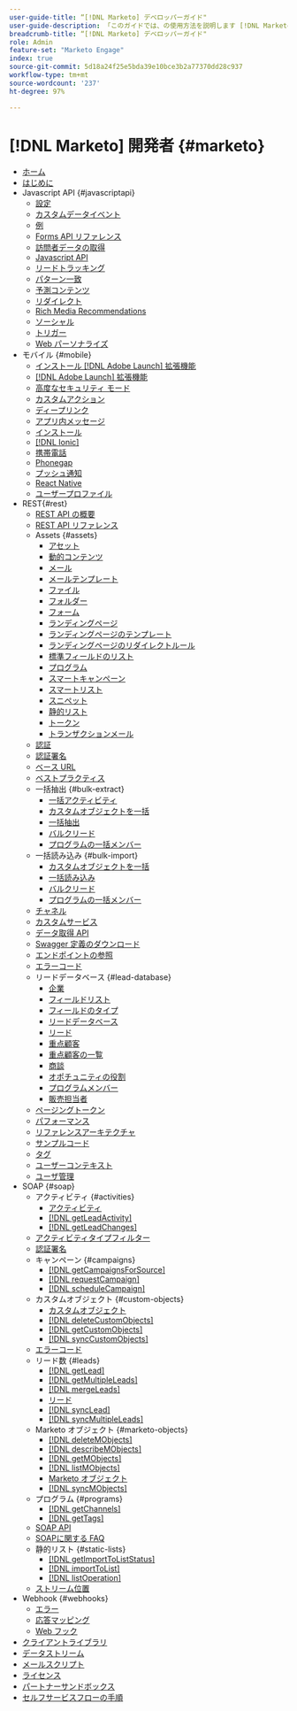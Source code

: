 ```yaml
---
user-guide-title: “[!DNL Marketo] デベロッパーガイド"
user-guide-description: 「このガイドでは、の使用方法を説明します [!DNL Marketo] API について」
breadcrumb-title: “[!DNL Marketo] デベロッパーガイド"
role: Admin
feature-set: "Marketo Engage"
index: true
source-git-commit: 5d18a24f25e5bda39e10bce3b2a77370dd28c937
workflow-type: tm+mt
source-wordcount: '237'
ht-degree: 97%

---
```



# [!DNL Marketo] 開発者  {#marketo}

- [ホーム](home.md)
- [はじめに](getting-started.md)
- Javascript API {#javascriptapi}
   - [設定](javascript-api/configuration.md)
   - [カスタムデータイベント](javascript-api/custom-data-events.md)
   - [例](javascript-api/examples.md)
   - [Forms API リファレンス](javascript-api/forms-api-reference.md)
   - [訪問者データの取得](javascript-api/get-visitor-data.md)
   - [Javascript API](javascript-api/javascript-api.md)
   - [リードトラッキング](javascript-api/lead-tracking.md)
   - [パターン一致](javascript-api/pattern-match.md)
   - [予測コンテンツ](javascript-api/predictive-content.md)
   - [リダイレクト](javascript-api/redirect.md)
   - [Rich Media Recommendations](javascript-api/rich-media-recommendation.md)
   - [ソーシャル](javascript-api/social.md)
   - [トリガー](javascript-api/triggers.md)
   - [Web パーソナライズ](javascript-api/web-personalization.md)
- モバイル {#mobile}
   - [インストール  [!DNL Adobe Launch]  拡張機能](mobile/adobe-launch-extension-installation.md)
   - [[!DNL Adobe Launch] 拡張機能](mobile/adobe-launch-extension.md)
   - [高度なセキュリティ モード](mobile/advanced-security-access-mode.md)
   - [カスタムアクション](mobile/custom-actions.md)
   - [ディープリンク](mobile/enabling-deep-links-in-your-app.md)
   - [アプリ内メッセージ](mobile/in-app-messages.md)
   - [インストール](mobile/installation.md)
   - [[!DNL Ionic]](mobile/ionic.md)
   - [携帯電話](mobile/mobile.md)
   - [Phonegap](mobile/phonegap.md)
   - [プッシュ通知](mobile/push-notifications.md)
   - [React Native](mobile/react-native.md)
   - [ユーザープロファイル](mobile/user-profiles.md)
- REST{#rest}
   - [REST API の概要](rest-api/rest-api.md)
   - [REST API リファレンス](https://developer.adobe.com/marketo-apis/)
   - Assets {#assets}
      - [アセット](rest-api/assets.md)
      - [動的コンテンツ](rest-api/dynamic-content.md)
      - [メール](rest-api/emails.md)
      - [メールテンプレート](rest-api/email-templates.md)
      - [ファイル](rest-api/files.md)
      - [フォルダー](rest-api/folders.md)
      - [フォーム](rest-api/forms.md)
      - [ランディングページ](rest-api/landing-pages.md)
      - [ランディングページのテンプレート](rest-api/landing-page-templates.md)
      - [ランディングページのリダイレクトルール](rest-api/landing-page-redirect-rules.md)
      - [標準フィールドのリスト](rest-api/list-of-standard-fields.md)
      - [プログラム](rest-api/programs.md)
      - [スマートキャンペーン](rest-api/smart-campaigns.md)
      - [スマートリスト](rest-api/smart-lists.md)
      - [スニペット](rest-api/snippets.md)
      - [静的リスト](rest-api/static-lists.md)
      - [トークン](rest-api/tokens.md)
      - [トランザクションメール](rest-api/transactional-email.md)
   - [認証](rest-api/authentication.md)
   - [認証署名](rest-api/authentication-signature.md)
   - [ベース URL](rest-api/base-url.md)
   - [ベストプラクティス](rest-api/marketo-integration-best-practices.md)
   - 一括抽出 {#bulk-extract}
      - [一括アクティビティ](rest-api/bulk-activity-extract.md)
      - [カスタムオブジェクトを一括](rest-api/bulk-custom-object-extract.md)
      - [一括抽出](rest-api/bulk-extract.md)
      - [バルクリード](rest-api/bulk-lead-extract.md)
      - [プログラムの一括メンバー](rest-api/bulk-program-member-extract.md)
   - 一括読み込み {#bulk-import}
      - [カスタムオブジェクトを一括](rest-api/bulk-custom-object-import.md)
      - [一括読み込み](rest-api/bulk-import.md)
      - [バルクリード](rest-api/bulk-lead-import.md)
      - [プログラムの一括メンバー](rest-api/bulk-program-member-import.md)
   - [チャネル](rest-api/channels.md)
   - [カスタムサービス](rest-api/custom-services.md)
   - [データ取得 API](rest-api/data-ingestion.md)
   - [Swagger 定義のダウンロード](rest-api/swagger.md)
   - [エンドポイントの参照](rest-api/endpoint-reference.md)
   - [エラーコード](rest-api/error-codes.md)
   - リードデータベース {#lead-database}
      - [企業](rest-api/companies.md)
      - [フィールドリスト](rest-api/fields.md)
      - [フィールドのタイプ](rest-api/field-types.md)
      - [リードデータベース](rest-api/lead-database.md)
      - [リード](rest-api/leads.md)
      - [重点顧客](rest-api/named-accounts.md)
      - [重点顧客の一覧](rest-api/named-account-lists.md)
      - [商談](rest-api/opportunities.md)
      - [オポチュニティの役割](rest-api/opportunity-roles.md)
      - [プログラムメンバー](rest-api/program-members.md)
      - [販売担当者](rest-api/sales-persons.md)
   - [ページングトークン](rest-api/paging-tokens.md)
   - [パフォーマンス](rest-api/performance.md)
   - [リファレンスアーキテクチャ](rest-api/reference-architectures.md)
   - [サンプルコード](https://github.com/Marketo/REST-Sample-Code)
   - [タグ](rest-api/tags.md)
   - [ユーザーコンテキスト](rest-api/user-context.md)
   - [ユーザ管理](rest-api/user-management.md)
- SOAP {#soap}
   - アクティビティ {#activities}
      - [アクティビティ](soap-api/activities.md)
      - [[!DNL getLeadActivity]](soap-api/getleadactivity.md)
      - [[!DNL getLeadChanges]](soap-api/getleadchanges.md)
   - [アクティビティタイプフィルター](soap-api/activity-type-filters.md)
   - [認証署名](soap-api/authentication-signature.md)
   - キャンペーン {#campaigns}
      - [[!DNL getCampaignsForSource]](soap-api/getcampaignsforsource.md)
      - [[!DNL requestCampaign]](soap-api/requestcampaign.md)
      - [[!DNL scheduleCampaign]](soap-api/schedulecampaign.md)
   - カスタムオブジェクト {#custom-objects}
      - [カスタムオブジェクト](soap-api/custom-objects.md)
      - [[!DNL deleteCustomObjects]](soap-api/deletecustomobjects.md)
      - [[!DNL getCustomObjects]](soap-api/getcustomobjects.md)
      - [[!DNL syncCustomObjects]](soap-api/synccustomobjects.md)
   - [エラーコード](soap-api/error-codes.md)
   - リード数 {#leads}
      - [[!DNL getLead]](soap-api/getlead.md)
      - [[!DNL getMultipleLeads]](soap-api/getmultipleleads.md)
      - [[!DNL mergeLeads]](soap-api/mergeleads.md)
      - [リード](soap-api/leads.md)
      - [[!DNL syncLead]](soap-api/synclead.md)
      - [[!DNL syncMultipleLeads]](soap-api/syncmultipleleads.md)
   - Marketo オブジェクト {#marketo-objects}
      - [[!DNL deleteMObjects]](soap-api/deletemobjects.md)
      - [[!DNL describeMObjects]](soap-api/describemobject.md)
      - [[!DNL getMObjects]](soap-api/getmobjects.md)
      - [[!DNL listMObjects]](soap-api/listmobjects.md)
      - [Marketo オブジェクト](soap-api/marketo-objects.md)
      - [[!DNL syncMObjects]](soap-api/syncmobjects.md)
   - プログラム {#programs}
      - [[!DNL getChannels]](soap-api/getchannels.md)
      - [[!DNL getTags]](soap-api/gettags.md)
   - [SOAP API](soap-api/soap-api.md)
   - [SOAPに関する FAQ](soap-api/soap-faq.md)
   - 静的リスト {#static-lists}
      - [[!DNL getImportToListStatus]](soap-api/getimporttoliststatus.md)
      - [[!DNL importToList]](soap-api/importtolist.md)
      - [[!DNL listOperation]](soap-api/listoperation.md)
   - [ストリーム位置](soap-api/stream-position.md)
- Webhook {#webhooks}
   - [エラー](webhooks/errors.md)
   - [応答マッピング](webhooks/response-mappings.md)
   - [Web フック](webhooks/webhooks.md)
- [クライアントライブラリ](https://github.com/Marketo/Community-Supported-Client-Libraries)
- [データストリーム](data-streams.md)
- [メールスクリプト](email-scripting.md)
- [ライセンス](api-license.md)
- [パートナーサンドボックス](partner-sandbox.md)
- [セルフサービスフローの手順](self-service-flow-steps.md)
